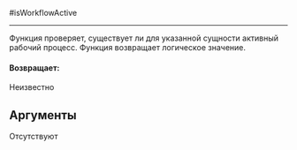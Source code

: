 #isWorkflowActive

---

Функция проверяет, существует ли для указанной сущности активный рабочий процесс. Функция возвращает логическое значение.

#### Возвращает:

Неизвестно

## Аргументы

Отсутствуют

